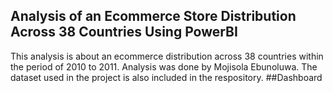 ## Analysis of an Ecommerce Store Distribution Across 38 Countries Using PowerBI
This analysis is about an ecommerce distribution across 38 countries within the period of 2010 to 2011.
Analysis was done by Mojisola Ebunoluwa. The dataset used in the project is also included in the respository.
##Dashboard
